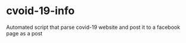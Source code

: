 # cvoid-19-info
Automated script that parse covid-19 website and post it to a facebook page as a post
